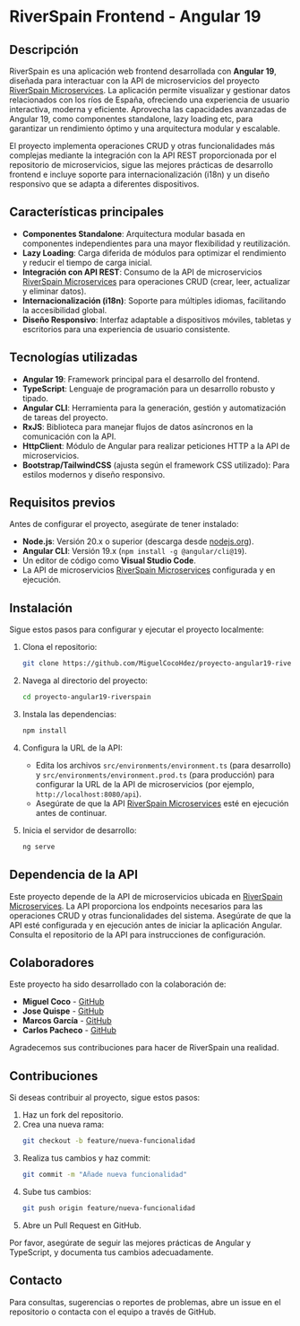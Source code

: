 # RiverSpain Frontend - Angular 19

## Descripción

RiverSpain es una aplicación web frontend desarrollada con **Angular 19**, diseñada para interactuar con la API de microservicios del proyecto [RiverSpain Microservices](https://github.com/MiguelCocoHdez/proyecto-microservicios-riverspain). La aplicación permite visualizar y gestionar datos relacionados con los ríos de España, ofreciendo una experiencia de usuario interactiva, moderna y eficiente. Aprovecha las capacidades avanzadas de Angular 19, como componentes standalone, lazy loading etc, para garantizar un rendimiento óptimo y una arquitectura modular y escalable.

El proyecto implementa operaciones CRUD y otras funcionalidades más complejas mediante la integración con la API REST proporcionada por el repositorio de microservicios, sigue las mejores prácticas de desarrollo frontend e incluye soporte para internacionalización (i18n) y un diseño responsivo que se adapta a diferentes dispositivos.

## Características principales

- **Componentes Standalone**: Arquitectura modular basada en componentes independientes para una mayor flexibilidad y reutilización.
- **Lazy Loading**: Carga diferida de módulos para optimizar el rendimiento y reducir el tiempo de carga inicial.
- **Integración con API REST**: Consumo de la API de microservicios [RiverSpain Microservices](https://github.com/MiguelCocoHdez/proyecto-microservicios-riverspain) para operaciones CRUD (crear, leer, actualizar y eliminar datos).
- **Internacionalización (i18n)**: Soporte para múltiples idiomas, facilitando la accesibilidad global.
- **Diseño Responsivo**: Interfaz adaptable a dispositivos móviles, tabletas y escritorios para una experiencia de usuario consistente.

## Tecnologías utilizadas

- **Angular 19**: Framework principal para el desarrollo del frontend.
- **TypeScript**: Lenguaje de programación para un desarrollo robusto y tipado.
- **Angular CLI**: Herramienta para la generación, gestión y automatización de tareas del proyecto.
- **RxJS**: Biblioteca para manejar flujos de datos asíncronos en la comunicación con la API.
- **HttpClient**: Módulo de Angular para realizar peticiones HTTP a la API de microservicios.
- **Bootstrap/TailwindCSS** (ajusta según el framework CSS utilizado): Para estilos modernos y diseño responsivo.

## Requisitos previos

Antes de configurar el proyecto, asegúrate de tener instalado:

- **Node.js**: Versión 20.x o superior (descarga desde [nodejs.org](https://nodejs.org)).
- **Angular CLI**: Versión 19.x (`npm install -g @angular/cli@19`).
- Un editor de código como **Visual Studio Code**.
- La API de microservicios [RiverSpain Microservices](https://github.com/MiguelCocoHdez/proyecto-microservicios-riverspain) configurada y en ejecución.

## Instalación

Sigue estos pasos para configurar y ejecutar el proyecto localmente:

1. Clona el repositorio:
   ```bash
   git clone https://github.com/MiguelCocoHdez/proyecto-angular19-riverspain.git

2. Navega al directorio del proyecto:
   ```bash
   cd proyecto-angular19-riverspain

3. Instala las dependencias:
   ```bash
   npm install

4. Configura la URL de la API:
   - Edita los archivos `src/environments/environment.ts` (para desarrollo) y `src/environments/environment.prod.ts` (para producción) para configurar la URL de la API de microservicios (por ejemplo, `http://localhost:8080/api`).
   - Asegúrate de que la API [RiverSpain Microservices](https://github.com/MiguelCocoHdez/proyecto-microservicios-riverspain) esté en ejecución antes de continuar.

5. Inicia el servidor de desarrollo:
   ```bash
   ng serve

## Dependencia de la API

Este proyecto depende de la API de microservicios ubicada en [RiverSpain Microservices](https://github.com/MiguelCocoHdez/proyecto-microservicios-riverspain). La API proporciona los endpoints necesarios para las operaciones CRUD y otras funcionalidades del sistema. Asegúrate de que la API esté configurada y en ejecución antes de iniciar la aplicación Angular. Consulta el repositorio de la API para instrucciones de configuración.

## Colaboradores

Este proyecto ha sido desarrollado con la colaboración de:

- **Miguel Coco** - [GitHub](https://github.com/MiguelCocoHdez)
- **Jose Quispe** - [GitHub](https://github.com/JoseR23072)
- **Marcos García** - [GitHub](https://github.com/MarcosGarcia2)
- **Carlos Pacheco** - [GitHub](https://github.com/CarlosPachecoFr)

Agradecemos sus contribuciones para hacer de RiverSpain una realidad.

## Contribuciones

Si deseas contribuir al proyecto, sigue estos pasos:

1. Haz un fork del repositorio.
2. Crea una nueva rama:
   ```bash
   git checkout -b feature/nueva-funcionalidad

3. Realiza tus cambios y haz commit:
   ```bash
   git commit -m "Añade nueva funcionalidad"

4. Sube tus cambios:
   ```bash
   git push origin feature/nueva-funcionalidad

5. Abre un Pull Request en GitHub.

Por favor, asegúrate de seguir las mejores prácticas de Angular y TypeScript, y documenta tus cambios adecuadamente.

## Contacto

Para consultas, sugerencias o reportes de problemas, abre un issue en el repositorio o contacta con el equipo a través de GitHub.
